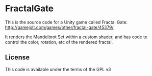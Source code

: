 # FractalGate

This is the source code for a Unity game called Fractal Gate: http://gamejolt.com/games/other/fractal-gate/45379/

It renders the Mandelbrot Set within a custom shader, and has code to control the color, rotation, etc of the rendered fractal.

## License

This code is available under the terms of the GPL v3
